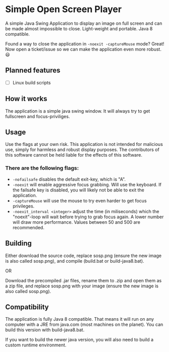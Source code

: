 # Simple Open Screen Player

A simple Java Swing Application to display an image on full screen and can be made almost impossible to close. Light-weight and portable.
Java 8 compatible.

Found a way to close the application in `-noexit -captureMouse` mode? Great! Now open a ticket/issue so we can make the application even more robust. 😃

## Planned features

- [ ] Linux build scripts

## How it works

The application is a simple java swing window.
It will always try to get fullscreen and focus-priviliges.


## Usage

Use the flags at your own risk. This application is not intended for malicious use, simply for harmless and robust display purposes. The contributors of this software cannot be held liable for the effects of this software.

### There are the following flags:

- `-nofailsafe` disables the default exit-key, which is "A".
- `-noexit` will enable aggressive focus grabbing. Will use the keyboard. If the failsafe key is disabled, you will likely not be able to exit the application.
- `-captureMouse` will use the mouse to try even harder to get focus privileges.
- `-noexit_interval <integer>` adjust the time (in miliseconds) which the "noexit"-loop will wait before trying to grab focus again. A lower number will draw more performance. Values between 50 and 500 are recommended.

## Building

Either download the source code, replace sosp.png (ensure the new image is also called sosp.png), and compile (build.bat or build-java8.bat).

OR

Download the precompiled .jar files, rename them to .zip and open them as a zip file, and replace sosp.png with your image (ensure the new image is also called sosp.png).

## Compatibility

The application is fully Java 8 compatible. That means it will run on any computer with a JRE from java.com (most machines on the planet).
You can build this version with build-java8.bat.

If you want to build the newer java version, you will also need to build a custom runtime environment.
